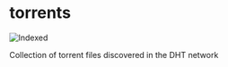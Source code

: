 torrents 
========
![Indexed](https://img.shields.io/badge/indexed-51607-blue)

Collection of torrent files discovered in the DHT network
